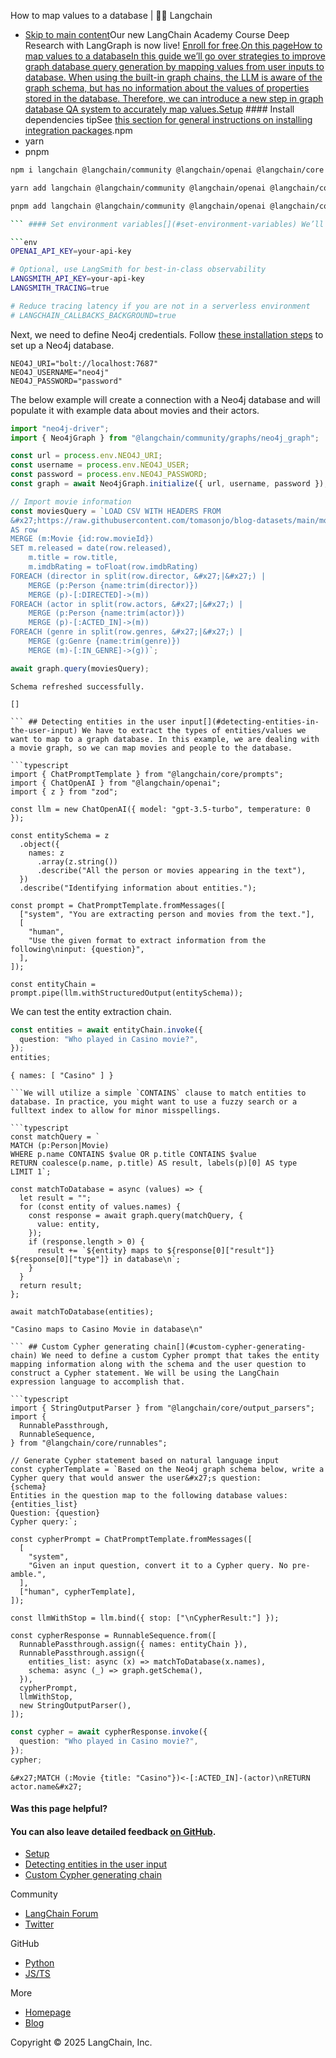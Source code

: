 How to map values to a database | 🦜️🔗 Langchain
- [Skip to main content](#__docusaurus_skipToContent_fallback)Our new LangChain Academy Course Deep Research with LangGraph is now live! [Enroll for free](https://academy.langchain.com/courses/deep-research-with-langgraph/?utm_medium=internal&utm_source=docs&utm_campaign=q3-2025_deep-research-course_co).[On this pageHow to map values to a databaseIn this guide we’ll go over strategies to improve graph database query generation by mapping values from user inputs to database. When using the built-in graph chains, the LLM is aware of the graph schema, but has no information about the values of properties stored in the database. Therefore, we can introduce a new step in graph database QA system to accurately map values.Setup​](#setup) #### Install dependencies[​](#install-dependencies) tipSee [this section for general instructions on installing integration packages](/docs/how_to/installation#installing-integration-packages).npm
- yarn
- pnpm

```bash
npm i langchain @langchain/community @langchain/openai @langchain/core neo4j-driver zod

```

```bash
yarn add langchain @langchain/community @langchain/openai @langchain/core neo4j-driver zod

```

```bash
pnpm add langchain @langchain/community @langchain/openai @langchain/core neo4j-driver zod

``` #### Set environment variables[​](#set-environment-variables) We’ll use OpenAI in this example:

```env
OPENAI_API_KEY=your-api-key

# Optional, use LangSmith for best-in-class observability
LANGSMITH_API_KEY=your-api-key
LANGSMITH_TRACING=true

# Reduce tracing latency if you are not in a serverless environment
# LANGCHAIN_CALLBACKS_BACKGROUND=true

```

Next, we need to define Neo4j credentials. Follow [these installation steps](https://neo4j.com/docs/operations-manual/current/installation/) to set up a Neo4j database.

```env
NEO4J_URI="bolt://localhost:7687"
NEO4J_USERNAME="neo4j"
NEO4J_PASSWORD="password"

```

The below example will create a connection with a Neo4j database and will populate it with example data about movies and their actors.

```typescript
import "neo4j-driver";
import { Neo4jGraph } from "@langchain/community/graphs/neo4j_graph";

const url = process.env.NEO4J_URI;
const username = process.env.NEO4J_USER;
const password = process.env.NEO4J_PASSWORD;
const graph = await Neo4jGraph.initialize({ url, username, password });

// Import movie information
const moviesQuery = `LOAD CSV WITH HEADERS FROM
&#x27;https://raw.githubusercontent.com/tomasonjo/blog-datasets/main/movies/movies_small.csv&#x27;
AS row
MERGE (m:Movie {id:row.movieId})
SET m.released = date(row.released),
    m.title = row.title,
    m.imdbRating = toFloat(row.imdbRating)
FOREACH (director in split(row.director, &#x27;|&#x27;) |
    MERGE (p:Person {name:trim(director)})
    MERGE (p)-[:DIRECTED]->(m))
FOREACH (actor in split(row.actors, &#x27;|&#x27;) |
    MERGE (p:Person {name:trim(actor)})
    MERGE (p)-[:ACTED_IN]->(m))
FOREACH (genre in split(row.genres, &#x27;|&#x27;) |
    MERGE (g:Genre {name:trim(genre)})
    MERGE (m)-[:IN_GENRE]->(g))`;

await graph.query(moviesQuery);

```

```text
Schema refreshed successfully.

```

```text
[]

``` ## Detecting entities in the user input[​](#detecting-entities-in-the-user-input) We have to extract the types of entities/values we want to map to a graph database. In this example, we are dealing with a movie graph, so we can map movies and people to the database.

```typescript
import { ChatPromptTemplate } from "@langchain/core/prompts";
import { ChatOpenAI } from "@langchain/openai";
import { z } from "zod";

const llm = new ChatOpenAI({ model: "gpt-3.5-turbo", temperature: 0 });

const entitySchema = z
  .object({
    names: z
      .array(z.string())
      .describe("All the person or movies appearing in the text"),
  })
  .describe("Identifying information about entities.");

const prompt = ChatPromptTemplate.fromMessages([
  ["system", "You are extracting person and movies from the text."],
  [
    "human",
    "Use the given format to extract information from the following\ninput: {question}",
  ],
]);

const entityChain = prompt.pipe(llm.withStructuredOutput(entitySchema));

```

We can test the entity extraction chain.

```typescript
const entities = await entityChain.invoke({
  question: "Who played in Casino movie?",
});
entities;

```

```text
{ names: [ "Casino" ] }

```We will utilize a simple `CONTAINS` clause to match entities to database. In practice, you might want to use a fuzzy search or a fulltext index to allow for minor misspellings.

```typescript
const matchQuery = `
MATCH (p:Person|Movie)
WHERE p.name CONTAINS $value OR p.title CONTAINS $value
RETURN coalesce(p.name, p.title) AS result, labels(p)[0] AS type
LIMIT 1`;

const matchToDatabase = async (values) => {
  let result = "";
  for (const entity of values.names) {
    const response = await graph.query(matchQuery, {
      value: entity,
    });
    if (response.length > 0) {
      result += `${entity} maps to ${response[0]["result"]} ${response[0]["type"]} in database\n`;
    }
  }
  return result;
};

await matchToDatabase(entities);

```

```text
"Casino maps to Casino Movie in database\n"

``` ## Custom Cypher generating chain[​](#custom-cypher-generating-chain) We need to define a custom Cypher prompt that takes the entity mapping information along with the schema and the user question to construct a Cypher statement. We will be using the LangChain expression language to accomplish that.

```typescript
import { StringOutputParser } from "@langchain/core/output_parsers";
import {
  RunnablePassthrough,
  RunnableSequence,
} from "@langchain/core/runnables";

// Generate Cypher statement based on natural language input
const cypherTemplate = `Based on the Neo4j graph schema below, write a Cypher query that would answer the user&#x27;s question:
{schema}
Entities in the question map to the following database values:
{entities_list}
Question: {question}
Cypher query:`;

const cypherPrompt = ChatPromptTemplate.fromMessages([
  [
    "system",
    "Given an input question, convert it to a Cypher query. No pre-amble.",
  ],
  ["human", cypherTemplate],
]);

const llmWithStop = llm.bind({ stop: ["\nCypherResult:"] });

const cypherResponse = RunnableSequence.from([
  RunnablePassthrough.assign({ names: entityChain }),
  RunnablePassthrough.assign({
    entities_list: async (x) => matchToDatabase(x.names),
    schema: async (_) => graph.getSchema(),
  }),
  cypherPrompt,
  llmWithStop,
  new StringOutputParser(),
]);

```

```typescript
const cypher = await cypherResponse.invoke({
  question: "Who played in Casino movie?",
});
cypher;

```

```text
&#x27;MATCH (:Movie {title: "Casino"})<-[:ACTED_IN]-(actor)\nRETURN actor.name&#x27;

```

#### Was this page helpful?



#### You can also leave detailed feedback [on GitHub](https://github.com/langchain-ai/langchainjs/issues/new?assignees=&labels=03+-+Documentation&projects=&template=documentation.yml&title=DOC%3A+%3CPlease+write+a+comprehensive+title+after+the+%27DOC%3A+%27+prefix%3E).

- [Setup](#setup)
- [Detecting entities in the user input](#detecting-entities-in-the-user-input)
- [Custom Cypher generating chain](#custom-cypher-generating-chain)

Community

- [LangChain Forum](https://forum.langchain.com/)
- [Twitter](https://twitter.com/LangChainAI)

GitHub

- [Python](https://github.com/langchain-ai/langchain)
- [JS/TS](https://github.com/langchain-ai/langchainjs)

More

- [Homepage](https://langchain.com)
- [Blog](https://blog.langchain.dev)

Copyright © 2025 LangChain, Inc.